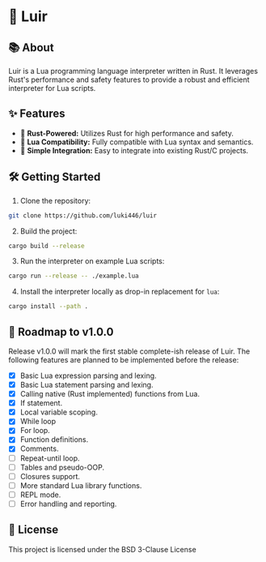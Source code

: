 # 🌙 Luir

## 📚 About

Luir is a Lua programming language interpreter written in Rust. It leverages Rust's performance and safety features to provide a robust and efficient interpreter for Lua scripts.

## ✨ Features

- 🦀 **Rust-Powered:** Utilizes Rust for high performance and safety.
- 📜 **Lua Compatibility:** Fully compatible with Lua syntax and semantics.
- 🔗 **Simple Integration:** Easy to integrate into existing Rust/C projects.

## 🛠️ Getting Started

1. Clone the repository:
```bash
git clone https://github.com/luki446/luir
```

2. Build the project:
```bash
cargo build --release
```

3. Run the interpreter on example Lua scripts:
```bash
cargo run --release -- ./example.lua
```

4. Install the interpreter locally as drop-in replacement for `lua`:
```bash
cargo install --path .
```

## 📅 Roadmap to v1.0.0

Release v1.0.0 will mark the first stable complete-ish release of Luir. The following features are planned to be implemented before the release:

- [x] Basic Lua expression parsing and lexing.
- [x] Basic Lua statement parsing and lexing.
- [x] Calling native (Rust implemented) functions from Lua.
- [x] If statement.
- [x] Local variable scoping.
- [x] While loop
- [x] For loop.
- [x] Function definitions.
- [x] Comments.
- [ ] Repeat-until loop.
- [ ] Tables and pseudo-OOP.
- [ ] Closures support.
- [ ] More standard Lua library functions.
- [ ] REPL mode.
- [ ] Error handling and reporting. 

## 📝 License

This project is licensed under the BSD 3-Clause License
